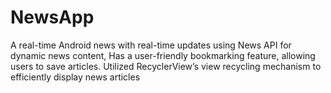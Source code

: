 # NewsApp
A real-time Android news with real-time updates using News API for dynamic news content, Has a user-friendly bookmarking feature, allowing users to save articles. Utilized RecyclerView’s view recycling mechanism to efficiently display news articles
